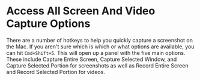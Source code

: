 # Access All Screen And Video Capture Options

There are a number of hotkeys to help you quickly capture a screenshot on the
Mac. If you aren't sure which is which or what options are available, you can
hit `Cmd+Shift+5`. This will open up a panel with the five main options. These
include Capture Entire Screen, Capture Selected Window, and Capture Selected
Portion for screenshots as well as Record Entire Screen and Record Selected
Portion for videos.

